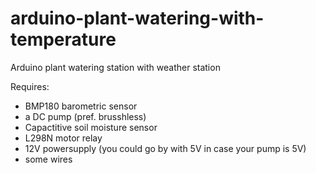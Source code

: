 # arduino-plant-watering-with-temperature
Arduino plant watering station with weather station



Requires:
- BMP180 barometric sensor 
- a DC pump (pref. brusshless)
- Capactitive soil moisture sensor
- L298N motor relay
- 12V powersupply (you could go by with 5V in case your pump is 5V)
- some wires
